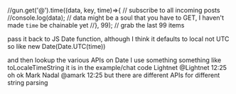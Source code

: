 //gun.get('@').time((data, key, time)=>{ // subscribe to all incoming posts
	//console.log(data);
    // data might be a soul that you have to GET, I haven't made `time` be chainable yet
//}, 99); // grab the last 99 items


pass it back to JS Date function, although I think it defaults to local not UTC
so like
new Date(Date.UTC(time))

and then lookup the various APIs on Date
I use something something like toLocaleTimeString
it is in the example/chat code
Lightnet @Lightnet 12:25
oh ok
Mark Nadal @amark 12:25
but there are different APIs for different string parsing
